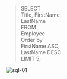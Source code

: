 >SELECT<br>
>       Title, FirstName,<br>
>       LastName<br>
>FROM<br>
>       Employee<br>
>Order by<br>
>       FirstName ASC,<br>
>       LastName DESC<br>
>LIMIT 5;<br>

![sql-01](https://user-images.githubusercontent.com/106902757/173181800-597a7224-d9a9-498c-9a4d-e49e60d67dfe.png)
